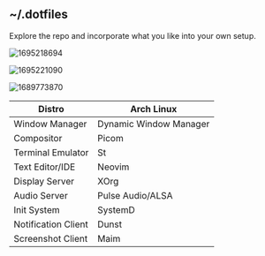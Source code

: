 ## ~/.dotfiles

Explore the repo and incorporate what you like into your own setup.

![1695218694](https://github.com/Vinay0022/dotfiles/assets/71209270/fac956f9-d02e-45db-966d-0dd38575f291)


![1695221090](https://github.com/Vinay0022/dotfiles/assets/71209270/3c43416f-4241-4ea1-a3dc-56b7de7d0c80)


![1689773870](https://github.com/Vinay0022/dotfiles/assets/71209270/f4f97024-5784-4317-9d83-dcd5ae10a6bc)

| Distro              | Arch Linux             |
|---------------------|------------------------|
| Window Manager      | Dynamic Window Manager |
| Compositor          | Picom                  |
| Terminal Emulator   | St
| Text Editor/IDE     | Neovim
| Display Server      | XOrg                   |
| Audio Server        | Pulse Audio/ALSA       |
| Init System         | SystemD                |
| Notification Client | Dunst                  |
| Screenshot Client   | Maim                   |

